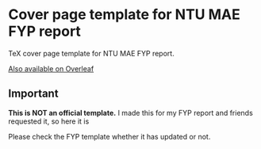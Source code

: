 # Cover page template for NTU MAE FYP report
TeX cover page template for NTU MAE FYP report. 

[Also available on Overleaf](https://www.overleaf.com/latex/templates/ntu-mae-fyp-cover-page-template/bnptzmwkftmf)

## Important
**This is NOT an official template.** I made this for my FYP report and friends requested it, so here it is

Please check the FYP template whether it has updated or not.
